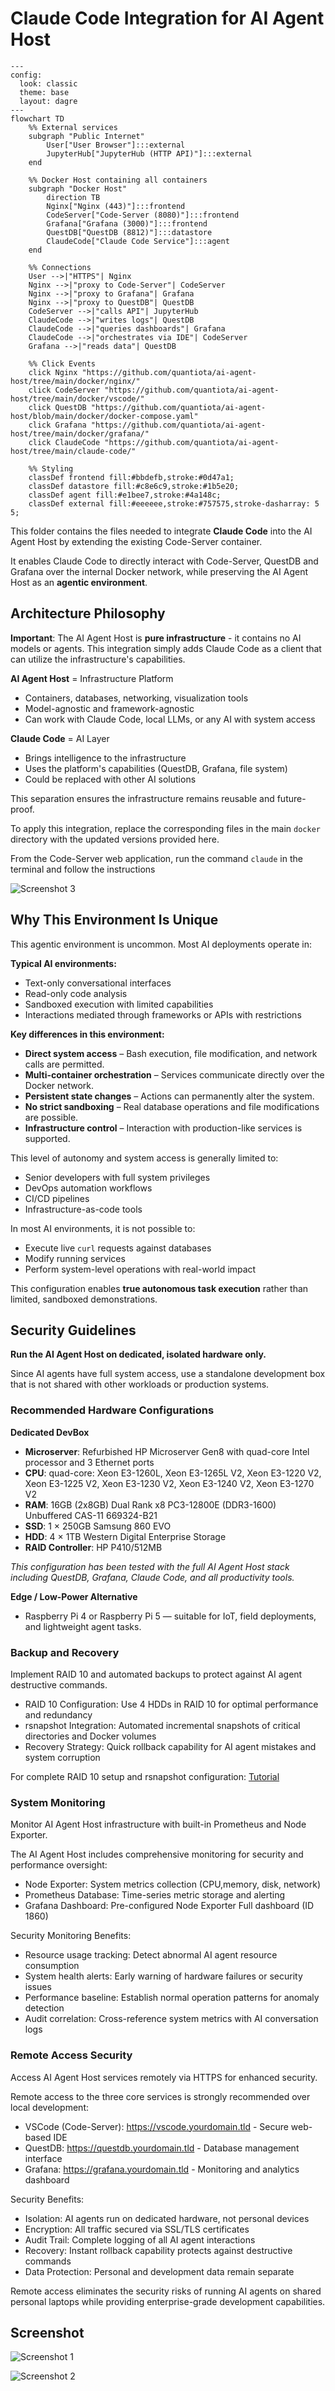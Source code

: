 
# Claude Code Integration for AI Agent Host

```mermaid
---
config:
  look: classic
  theme: base
  layout: dagre
---
flowchart TD
    %% External services
    subgraph "Public Internet"
        User["User Browser"]:::external
        JupyterHub["JupyterHub (HTTP API)"]:::external
    end

    %% Docker Host containing all containers
    subgraph "Docker Host"
        direction TB
        Nginx["Nginx (443)"]:::frontend
        CodeServer["Code-Server (8080)"]:::frontend
        Grafana["Grafana (3000)"]:::frontend
        QuestDB["QuestDB (8812)"]:::datastore
        ClaudeCode["Claude Code Service"]:::agent
    end

    %% Connections
    User -->|"HTTPS"| Nginx
    Nginx -->|"proxy to Code-Server"| CodeServer
    Nginx -->|"proxy to Grafana"| Grafana
    Nginx -->|"proxy to QuestDB"| QuestDB
    CodeServer -->|"calls API"| JupyterHub
    ClaudeCode -->|"writes logs"| QuestDB
    ClaudeCode -->|"queries dashboards"| Grafana
    ClaudeCode -->|"orchestrates via IDE"| CodeServer
    Grafana -->|"reads data"| QuestDB

    %% Click Events
    click Nginx "https://github.com/quantiota/ai-agent-host/tree/main/docker/nginx/"
    click CodeServer "https://github.com/quantiota/ai-agent-host/tree/main/docker/vscode/"
    click QuestDB "https://github.com/quantiota/ai-agent-host/blob/main/docker/docker-compose.yaml"
    click Grafana "https://github.com/quantiota/ai-agent-host/tree/main/docker/grafana/"
    click ClaudeCode "https://github.com/quantiota/ai-agent-host/tree/main/claude-code/"

    %% Styling
    classDef frontend fill:#bbdefb,stroke:#0d47a1;
    classDef datastore fill:#c8e6c9,stroke:#1b5e20;
    classDef agent fill:#e1bee7,stroke:#4a148c;
    classDef external fill:#eeeeee,stroke:#757575,stroke-dasharray: 5 5;
```



This folder contains the files needed to integrate **Claude Code** into the AI Agent Host by extending the existing Code-Server container.  

It enables Claude Code to directly interact with Code-Server, QuestDB and Grafana over the internal Docker network, while preserving the AI Agent Host as an **agentic environment**.

## Architecture Philosophy

**Important**: The AI Agent Host is **pure infrastructure** - it contains no AI models or agents. This integration simply adds Claude Code as a client that can utilize the infrastructure's capabilities.

**AI Agent Host** = Infrastructure Platform
- Containers, databases, networking, visualization tools
- Model-agnostic and framework-agnostic
- Can work with Claude Code, local LLMs, or any AI with system access

**Claude Code** = AI Layer  
- Brings intelligence to the infrastructure
- Uses the platform's capabilities (QuestDB, Grafana, file system)
- Could be replaced with other AI solutions

This separation ensures the infrastructure remains reusable and future-proof.




To apply this integration, replace the corresponding files in the main `docker` directory with the updated versions provided here.

From the  Code-Server web application, run the command `claude` in the terminal and follow the instructions

![Screenshot 3](./screenshot_3.png)


## Why This Environment Is Unique

This agentic environment is uncommon. Most AI deployments operate in:

**Typical AI environments:**
- Text-only conversational interfaces
- Read-only code analysis
- Sandboxed execution with limited capabilities
- Interactions mediated through frameworks or APIs with restrictions

**Key differences in this environment:**
- **Direct system access** – Bash execution, file modification, and network calls are permitted.
- **Multi-container orchestration** – Services communicate directly over the Docker network.
- **Persistent state changes** – Actions can permanently alter the system.
- **No strict sandboxing** – Real database operations and file modifications are possible.
- **Infrastructure control** – Interaction with production-like services is supported.

This level of autonomy and system access is generally limited to:
- Senior developers with full system privileges
- DevOps automation workflows
- CI/CD pipelines
- Infrastructure-as-code tools

In most AI environments, it is not possible to:
- Execute live `curl` requests against databases
- Modify running services
- Perform system-level operations with real-world impact

This configuration enables **true autonomous task execution** rather than limited, sandboxed demonstrations.


## Security Guidelines

**Run the AI Agent Host on dedicated, isolated hardware only.**

Since AI agents have full system access, use a standalone development box that is not shared with other workloads or production systems.

### Recommended Hardware Configurations

**Dedicated DevBox**
- **Microserver**: Refurbished HP Microserver Gen8 with quad-core Intel processor and 3 Ethernet ports  
- **CPU**: quad-core: Xeon E3-1260L, Xeon E3-1265L V2, Xeon E3-1220 V2, Xeon E3-1225 V2, Xeon E3-1230 V2, Xeon E3-1240 V2, Xeon E3-1270 V2  
- **RAM**: 16GB (2x8GB) Dual Rank x8 PC3-12800E (DDR3-1600) Unbuffered CAS-11 669324-B21  
- **SSD**: 1 × 250GB Samsung 860 EVO  
- **HDD**: 4 × 1TB Western Digital Enterprise Storage  
- **RAID Controller**: HP P410/512MB  


*This configuration has been tested with the full AI Agent Host stack including QuestDB, Grafana, Claude Code, and all productivity tools.*  

**Edge / Low-Power Alternative**
- Raspberry Pi 4 or Raspberry Pi 5 — suitable for IoT, field deployments, and lightweight agent tasks.


 ### Backup and Recovery

Implement RAID 10 and automated backups to protect against AI agent destructive commands.

  - RAID 10 Configuration: Use 4 HDDs in RAID 10 for optimal performance and redundancy
  - rsnapshot Integration: Automated incremental snapshots of critical directories and Docker volumes
  - Recovery Strategy: Quick rollback capability for AI agent mistakes and system corruption

  For complete RAID 10 setup and rsnapshot configuration: [Tutorial](https://github.com/quantiota/AI-Agent-Farm/tree/master/doc/it-admin/backup)

  ### System Monitoring

  Monitor AI Agent Host infrastructure with built-in Prometheus and Node Exporter.

  The AI Agent Host includes comprehensive monitoring for security and performance oversight:

  - Node Exporter: System metrics collection (CPU,memory, disk, network)
  - Prometheus Database: Time-series metric storage and alerting
  - Grafana Dashboard: Pre-configured Node Exporter Full dashboard (ID 1860)

  Security Monitoring Benefits:
  - Resource usage tracking: Detect abnormal AI agent resource consumption
  - System health alerts: Early warning of hardware failures or security issues
  - Performance baseline: Establish normal operation patterns for anomaly detection
  - Audit correlation: Cross-reference system metrics with AI conversation logs


### Remote Access Security

  Access AI Agent Host services remotely via HTTPS for enhanced security.

  Remote access to the three core services is strongly recommended over local development:

  - VSCode (Code-Server): https://vscode.yourdomain.tld - Secure web-based IDE
  - QuestDB: https://questdb.yourdomain.tld - Database management interface
  - Grafana: https://grafana.yourdomain.tld - Monitoring and analytics dashboard

  Security Benefits:

  - Isolation: AI agents run on dedicated hardware, not personal devices
  - Encryption: All traffic secured via SSL/TLS certificates
  - Audit Trail: Complete logging of all AI agent interactions
  - Recovery: Instant rollback capability protects against destructive commands
  - Data Protection: Personal and development data remain separate

  Remote access eliminates the security risks of running AI agents on shared personal laptops while
   providing enterprise-grade development capabilities.




## Screenshot


 ![Screenshot 1](./screenshot_1.png)

 ![Screenshot 2](./screenshot_2.png)